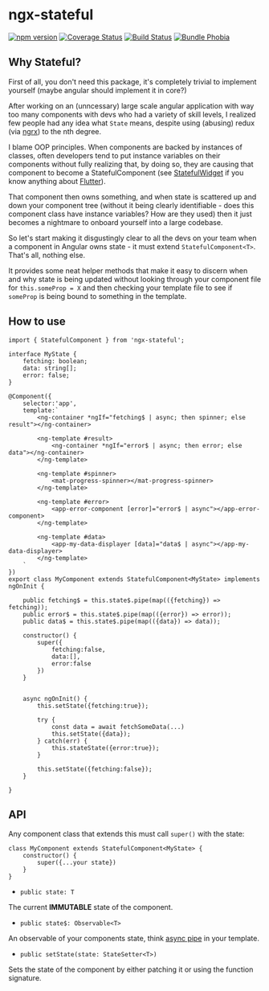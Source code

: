 # ngx-stateful

[![npm version](https://img.shields.io/npm/v/ngx-stateful.svg)](https://npmjs.org/package/ngx-stateful)
[![Coverage Status](https://coveralls.io/repos/github/akmjenkins/ngx-stateful/badge.svg)](https://coveralls.io/github/akmjenkins/ngx-stateful)
[![Build Status](https://travis-ci.com/akmjenkins/ngx-stateful.svg)](https://travis-ci.com/akmjenkins/ngx-stateful)
[![Bundle Phobia](https://badgen.net/bundlephobia/minzip/ngx-stateful)](https://bundlephobia.com/result?p=ngx-stateful)

## Why Stateful?

First of all, you don't need this package, it's completely trivial to implement yourself (maybe angular should implement it in core?)

After working on an (unncessary) large scale angular application with way too many components with devs who had a variety of skill levels, I realized few people had any idea what `State` means, despite using (abusing) redux (via [ngrx](https://github.com/ngrx/platform)) to the nth degree.

I blame OOP principles. When components are backed by instances of classes, often developers tend to put instance variables on their components without fully realizing that, by doing so, they are causing that component to become a StatefulComponent (see [StatefulWidget](https://api.flutter.dev/flutter/widgets/StatefulWidget-class.html) if you know anything about [Flutter](https://api.flutter.dev/index.html)).

That component then owns something, and when state is scattered up and down your component tree (without it being clearly identifiable - does this component class have instance variables? How are they used) then it just becomes a nightmare to onboard yourself into a large codebase.

So let's start making it disgustingly clear to all the devs on your team when a component in Angular owns state - it must extend `StatefulComponent<T>`. That's all, nothing else.

It provides some neat helper methods that make it easy to discern when and why state is being updated without looking through your component file for `this.someProp = X` and then checking your template file to see if `someProp` is being bound to something in the template.


## How to use

```
import { StatefulComponent } from 'ngx-stateful';

interface MyState {
    fetching: boolean;
    data: string[];
    error: false;
}

@Component({
    selector:'app',
    template:`
        <ng-container *ngIf="fetching$ | async; then spinner; else result"></ng-container>

        <ng-template #result>
            <ng-container *ngIf="error$ | async; then error; else data"></ng-container>
        </ng-template>

        <ng-template #spinner>
            <mat-progress-spinner></mat-progress-spinner>
        </ng-template>

        <ng-template #error>
            <app-error-component [error]="error$ | async"></app-error-component>
        </ng-template>

        <ng-template #data>
            <app-my-data-displayer [data]="data$ | async"></app-my-data-displayer>
        </ng-template>    
    `
})
export class MyComponent extends StatefulComponent<MyState> implements ngOnInit {

    public fetching$ = this.state$.pipe(map(({fetching}) => fetching));
    public error$ = this.state$.pipe(map(({error}) => error));
    public data$ = this.state$.pipe(map(({data}) => data));

    constructor() {
        super({
            fetching:false,
            data:[],
            error:false
        })
    }


    async ngOnInit() {
        this.setState({fetching:true});

        try {
            const data = await fetchSomeData(...)
            this.setState({data});
        } catch(err) {
            this.stateState({error:true});
        }

        this.setState({fetching:false});
    }

}
```

## API

Any component class that extends this must call `super()` with the state:

```
class MyComponent extends StatefulComponent<MyState> {
    constructor() {
        super({...your state})
    }
}
```

 

- `public state: T`

The current **IMMUTABLE** state of the component.

- `public state$: Observable<T>`

An observable of your components state, think [async pipe](https://angular.io/api/common/AsyncPipe) in your template.

- `public setState(state: StateSetter<T>)`

Sets the state of the component by either patching it or using the function signature.